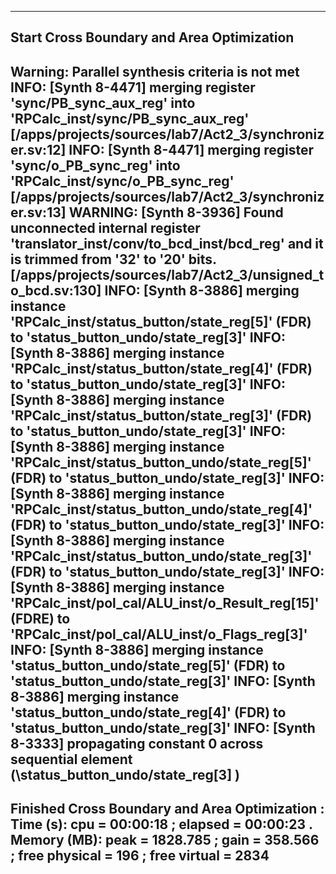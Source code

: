 ---------------------------------------------------------------------------------
Start Cross Boundary and Area Optimization
---------------------------------------------------------------------------------
Warning: Parallel synthesis criteria is not met 
INFO: [Synth 8-4471] merging register 'sync/PB_sync_aux_reg' into 'RPCalc_inst/sync/PB_sync_aux_reg' [/apps/projects/sources/lab7/Act2_3/synchronizer.sv:12]
INFO: [Synth 8-4471] merging register 'sync/o_PB_sync_reg' into 'RPCalc_inst/sync/o_PB_sync_reg' [/apps/projects/sources/lab7/Act2_3/synchronizer.sv:13]
WARNING: [Synth 8-3936] Found unconnected internal register 'translator_inst/conv/to_bcd_inst/bcd_reg' and it is trimmed from '32' to '20' bits. [/apps/projects/sources/lab7/Act2_3/unsigned_to_bcd.sv:130]
INFO: [Synth 8-3886] merging instance 'RPCalc_inst/status_button/state_reg[5]' (FDR) to 'status_button_undo/state_reg[3]'
INFO: [Synth 8-3886] merging instance 'RPCalc_inst/status_button/state_reg[4]' (FDR) to 'status_button_undo/state_reg[3]'
INFO: [Synth 8-3886] merging instance 'RPCalc_inst/status_button/state_reg[3]' (FDR) to 'status_button_undo/state_reg[3]'
INFO: [Synth 8-3886] merging instance 'RPCalc_inst/status_button_undo/state_reg[5]' (FDR) to 'status_button_undo/state_reg[3]'
INFO: [Synth 8-3886] merging instance 'RPCalc_inst/status_button_undo/state_reg[4]' (FDR) to 'status_button_undo/state_reg[3]'
INFO: [Synth 8-3886] merging instance 'RPCalc_inst/status_button_undo/state_reg[3]' (FDR) to 'status_button_undo/state_reg[3]'
INFO: [Synth 8-3886] merging instance 'RPCalc_inst/pol_cal/ALU_inst/o_Result_reg[15]' (FDRE) to 'RPCalc_inst/pol_cal/ALU_inst/o_Flags_reg[3]'
INFO: [Synth 8-3886] merging instance 'status_button_undo/state_reg[5]' (FDR) to 'status_button_undo/state_reg[3]'
INFO: [Synth 8-3886] merging instance 'status_button_undo/state_reg[4]' (FDR) to 'status_button_undo/state_reg[3]'
INFO: [Synth 8-3333] propagating constant 0 across sequential element (\status_button_undo/state_reg[3] )
---------------------------------------------------------------------------------
Finished Cross Boundary and Area Optimization : Time (s): cpu = 00:00:18 ; elapsed = 00:00:23 . Memory (MB): peak = 1828.785 ; gain = 358.566 ; free physical = 196 ; free virtual = 2834
---------------------------------------------------------------------------------
